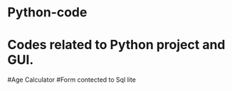 # Python-code
# Codes related to Python project and GUI.
#Age Calculator
#Form contected to Sql lite
